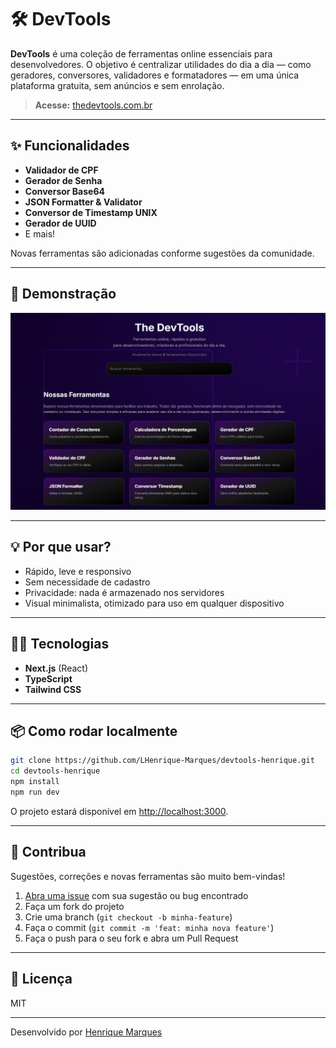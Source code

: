 # 🛠️ DevTools

**DevTools** é uma coleção de ferramentas online essenciais para desenvolvedores. O objetivo é centralizar utilidades do dia a dia — como geradores, conversores, validadores e formatadores — em uma única plataforma gratuita, sem anúncios e sem enrolação.

> **Acesse:** [thedevtools.com.br](https://thedevtools.com.br/)

---

## ✨ Funcionalidades

- **Validador de CPF**
- **Gerador de Senha**
- **Conversor Base64**
- **JSON Formatter & Validator**
- **Conversor de Timestamp UNIX**
- **Gerador de UUID**
- E mais!

Novas ferramentas são adicionadas conforme sugestões da comunidade.

---

## 🚀 Demonstração

![DevTools Screenshot](./public/image.png) <!-- Substitua pelo caminho real do seu print -->

---

## 💡 Por que usar?

- Rápido, leve e responsivo
- Sem necessidade de cadastro
- Privacidade: nada é armazenado nos servidores
- Visual minimalista, otimizado para uso em qualquer dispositivo

---

## 🧑‍💻 Tecnologias

- **Next.js** (React)
- **TypeScript**
- **Tailwind CSS**

---

## 📦 Como rodar localmente

```bash
git clone https://github.com/LHenrique-Marques/devtools-henrique.git
cd devtools-henrique
npm install
npm run dev
```
O projeto estará disponível em [http://localhost:3000](http://localhost:3000).

---

## 🤝 Contribua

Sugestões, correções e novas ferramentas são muito bem-vindas!

1. [Abra uma issue](https://github.com/LHenrique-Marques/devtools-henrique/issues) com sua sugestão ou bug encontrado
2. Faça um fork do projeto
3. Crie uma branch (`git checkout -b minha-feature`)
4. Faça o commit (`git commit -m 'feat: minha nova feature'`)
5. Faça o push para o seu fork e abra um Pull Request

---

## 📃 Licença

MIT

---

Desenvolvido por [Henrique Marques](https://www.linkedin.com/in/lhmarquesdev/)
